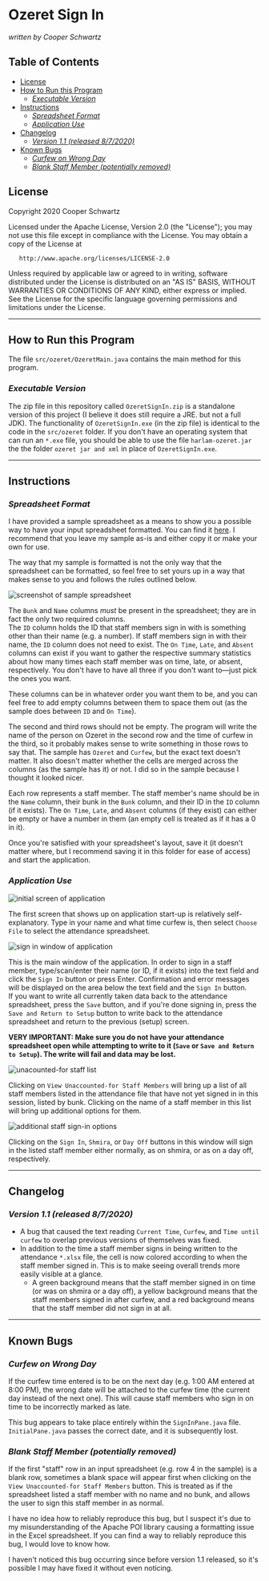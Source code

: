 # Ozeret Sign In <!-- omit in TOC -->

*written by Cooper Schwartz*

## **Table of Contents** <!-- omit in TOC -->
- [License](#license)
- [How to Run this Program](#how-to-run-this-program)
  - [*Executable Version*](#executable-version)
- [Instructions](#instructions)
  - [*Spreadsheet Format*](#spreadsheet-format)
  - [*Application Use*](#application-use)
- [Changelog](#changelog)
  - [*Version 1.1 (released 8/7/2020)*](#version-11-released-872020)
- [Known Bugs](#known-bugs)
  - [*Curfew on Wrong Day*](#curfew-on-wrong-day)
  - [*Blank Staff Member (potentially removed)*](#blank-staff-member-potentially-removed)

## License

   Copyright 2020 Cooper Schwartz

   Licensed under the Apache License, Version 2.0 (the "License");
   you may not use this file except in compliance with the License.
   You may obtain a copy of the License at

       http://www.apache.org/licenses/LICENSE-2.0

   Unless required by applicable law or agreed to in writing, software
   distributed under the License is distributed on an "AS IS" BASIS,
   WITHOUT WARRANTIES OR CONDITIONS OF ANY KIND, either express or implied.
   See the License for the specific language governing permissions and
   limitations under the License.

---

## How to Run this Program

The file `src/ozeret/OzeretMain.java` contains the main method for this program.

### *Executable Version*

The zip file in this repository called `OzeretSignIn.zip` is a standalone version of this project (I believe it does still require a JRE. but not a full JDK). The functionality of `OzeretSignIn.exe` (in the zip file) is identical to the code in the `src/ozeret` folder. If you don't have an operating system that can run an `*.exe` file, you should be able to use the file `harlam-ozeret.jar` the the folder `ozeret jar and xml` in place of `OzeretSignIn.exe`.

---

## Instructions

### *Spreadsheet Format*

I have provided a sample spreadsheet as a means to show you a possible way to have your input spreadsheet formatted. You can find it [here](resources/files/Sample_Attendance_File.xlsx). I recommend that you leave my sample as-is and either copy it or make your own for use.  

The way that my sample is formatted is not the only way that the spreadsheet can be formatted, so feel free to set yours up in a way that makes sense to you and follows the rules outlined below.

![screenshot of sample spreadsheet](resources/images/instructions/spreadsheet_format.png)  

The `Bunk` and `Name` columns *must* be present in the spreadsheet; they are in fact the only two required columns.   
The `ID` column holds the ID that staff members sign in with is something other than their name (e.g. a number). If staff members sign in with their name, the `ID` column does not need to exist. 
The `On Time`, `Late`, and `Absent` columns can exist if you want to gather the respective summary statistics about how many times each staff member was on time, late, or absent, respectively. You don't have to have all three if you don't want to—just pick the ones you want.  

These columns can be in whatever order you want them to be, and you can feel free to add empty columns between them to space them out (as the sample does between `ID` and `On Time`).


The second and third rows should not be empty. The program will write the name of the person on Ozeret in the second row and the time of curfew in the third, so it probably makes sense to write something in those rows to say that. The sample has `Ozeret` and `Curfew`, but the exact text doesn't matter. It also doesn't matter whether the cells are merged across the columns (as the sample has it) or not. I did so in the sample because I thought it looked nicer.


Each row represents a staff member. The staff member's name should be in the `Name` column, their bunk in the `Bunk` column, and their ID in the `ID` column (if it exists). The `On Time`, `Late`, and `Absent` columns (if they exist) can either be empty or have a number in them (an empty cell is treated as if it has a 0 in it).  


Once you're satisfied with your spreadsheet's layout, save it (it doesn't matter where, but I recommend saving it in this folder for ease of access) and start the application.

### *Application Use*

![initial screen of application](resources/images/instructions/start_window.png)

The first screen that shows up on application start-up is relatively self-explanatory. Type in your name and what time curfew is, then select `Choose File` to select the attendance spreadsheet.

![sign in window of application](resources/images/instructions/sign_in_window.png)

This is the main window of the application. In order to sign in a staff member, type/scan/enter their name (or ID, if it exists) into the text field and click the `Sign In` button or press Enter. Confirmation and error messages will be displayed on the area below the text field and the `Sign In` button.  
If you want to write all currently taken data back to the attendance spreadsheet, press the `Save` button, and if you're done signing in, press the `Save and Return to Setup` button to write back to the attendance spreadsheet and return to the previous (setup) screen.  

**VERY IMPORTANT: Make sure you do not have your attendance spreadsheet open while attempting to write to it (`Save` or `Save and Return to Setup`). The write will fail and data may be lost.**

![unacounted-for staff list](resources/images/instructions/unaccounted_staff.png)

Clicking on `View Unaccounted-for Staff Members` will bring up a list of all staff members listed in the attendance file that have not yet signed in in this session, listed by bunk. Clicking on the name of a staff member in this list will bring up additional options for them.

![additional staff sign-in options](resources/images/instructions/manual_sign_in.png)

Clicking on the `Sign In`, `Shmira`, or `Day Off` buttons in this window will sign in the listed staff member either normally, as on shmira, or as on a day off, respectively.

---

## Changelog

### *Version 1.1 (released 8/7/2020)*

- A bug that caused the text reading `Current Time`, `Curfew`, and `Time until curfew` to overlap previous versions of themselves was fixed.
- In addition to the time a staff member signs in being written to the attendance `*.xlsx` file, the cell is now colored according to when the staff member signed in. This is to make seeing overall trends more easily visible at a glance.
  - A green background means that the staff member signed in on time (or was on shmira or a day off), a yellow background means that the staff members signed in after curfew, and a red background means that the staff member did not sign in at all.

---

## Known Bugs

### *Curfew on Wrong Day*

If the curfew time entered is to be on the next day (e.g. 1:00 AM entered at 8:00 PM), the wrong date will be attached to the curfew time (the current day instead of the next one). This will cause staff members who sign in on time to be incorrectly marked as late.

This bug appears to take place entirely within the `SignInPane.java` file. `InitialPane.java` passes the correct date, and it is subsequently lost.

### *Blank Staff Member (potentially removed)*

If the first "staff" row in an input spreadsheet (e.g. row 4 in the sample) is a blank row, sometimes a blank space will appear first when clicking on the `View Unaccounted-for Staff Members` button. This is treated as if the spreadsheet listed a staff member with no name and no bunk, and allows the user to sign this staff member in as normal.  

I have no idea how to reliably reproduce this bug, but I suspect it's due to my misunderstanding of the Apache POI library causing a formatting issue in the Excel spreadsheet. If you can find a way to reliably reproduce this bug, I would love to know how.

I haven't noticed this bug occurring since before version 1.1 released, so it's possible I may have fixed it without even noticing.